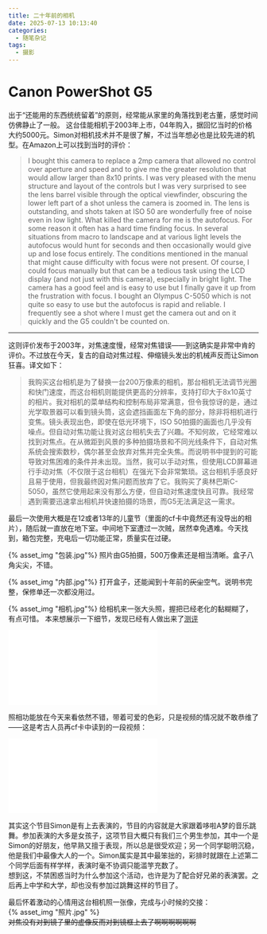 ```yaml
---
title: 二十年前的相机
date: 2025-07-13 10:13:40
categories:
  - 随笔杂记  
tags:
  - 摄影
---
```

# Canon PowerShot G5

出于“还能用的东西统统留着”的原则，经常能从家里的角落找到老古董，感觉时间仿佛静止了一般。
这台佳能相机于2003年上市，04年购入，据回忆当时的价格大约5000元。Simon对相机技术并不是很了解，不过当年想必也是比较先进的机型。在Amazon上可以找到当时的评价：

> I bought this camera to replace a 2mp camera that allowed no control over aperture and speed and to give me the greater resolution that would allow larger than 8x10 prints. I was very pleased with the menu structure and layout of the controls but I was very surprised to see the lens barrel visible through the optical viewfinder, obscuring the lower left part of a shot unless the camera is zoomed in. The lens is outstanding, and shots taken at ISO 50 are wonderfully free of noise even in low light. What killed the camera for me is the autofocus. For some reason it often has a hard time finding focus. In several situations from macro to landscape and at various light levels the autofocus would hunt for seconds and then occasionally would give up and lose focus entirely. The conditions mentioned in the manual that might cause difficulty with focus were not present. Of course, I could focus manually but that can be a tedious task using the LCD display (and not just with this camera), especially in bright light. The camera has a good feel and is easy to use but I finally gave it up from the frustration with focus. I bought an Olympus C-5050 which is not quite so easy to use but the autofocus is rapid and reliable. I frequently see a shot where I must get the camera out and on it quickly and the G5 couldn't be counted on.

---

这则评价发布于2003年，对焦速度慢，经常对焦错误——到这确实是非常中肯的评价。不过放在今天，复古的自动对焦过程、伸缩镜头发出的机械声反而让Simon狂喜。译文如下：

> 我购买这台相机是为了替换一台200万像素的相机，那台相机无法调节光圈和快门速度，而这台相机则能提供更高的分辨率，支持打印大于8x10英寸的相片。我对相机的菜单结构和控制布局非常满意，但令我惊讶的是，通过光学取景器可以看到镜头筒，这会遮挡画面左下角的部分，除非将相机进行变焦。镜头表现出色，即使在低光环境下，ISO 50拍摄的画面也几乎没有噪点。但自动对焦功能让我对这台相机失去了兴趣。不知何故，它经常难以找到对焦点。在从微距到风景的多种拍摄场景和不同光线条件下，自动对焦系统会搜索数秒，偶尔甚至会放弃对焦并完全失焦。而说明书中提到的可能导致对焦困难的条件并未出现。当然，我可以手动对焦，但使用LCD屏幕进行手动对焦（不仅限于这台相机）在强光下会非常繁琐。这台相机手感良好且易于使用，但我最终因对焦问题而放弃了它。我购买了奥林巴斯C-5050，虽然它使用起来没有那么方便，但自动对焦速度快且可靠。我经常遇到需要迅速拿出相机并快速拍摄的场景，而G5无法满足这一需求。

最后一次使用大概是在12或者13年的儿童节（里面的cf卡中竟然还有没导出的相片），随后就一直放在地下室。中间地下室遭过一次贼，居然幸免遇难。今天找到，箱包完整，充电后一切功能正常，质量实在过硬。

{% asset_img "包装.jpg"%}
照片由G5拍摄，500万像素还是相当清晰。盒子八角尖尖，不错。

{% asset_img "内部.jpg"%}
打开盒子，还能闻到十年前的~~灰尘~~空气。说明书完整，保修单还一次都没用过。

{% asset_img "相机.jpg"%}
给相机来一张大头照，握把已经老化的黏糊糊了，有点可惜。
本来想展示一下细节，发现已经有人做出来了[测评](https://www.bilibili.com/video/BV1He4y1h7Ee/?spm_id_from=333.337.search-card.all.click&vd_source=afec0ec631ec084a74fcdd3c2f49a6ab)

<iframe src="//player.bilibili.com/player.html?isOutside=true&aid=560256914&bvid=BV1He4y1h7Ee&cid=826868209&p=1" scrolling="no" border="0" frameborder="no" framespacing="0" allowfullscreen="true" autoplay=false></iframe>

照相功能放在今天来看依然不错，带着可爱的色彩，只是视频的情况就不敢恭维了——这是考古人员再cf卡中读到的一段视频：  

<iframe src="//player.bilibili.com/player.html?isOutside=true&aid=114846385315535&bvid=BV1hUuPzBE2Q&cid=31019304770&p=1" scrolling="no" border="0" frameborder="no" framespacing="0" allowfullscreen="true" autoplay=false></iframe>

其实这个节目Simon是有上去表演的，节目的内容就是大家跟着哆啦A梦的音乐跳舞。参加表演的大多是女孩子，这项节目大概只有我们三个男生参加，其中一个是Simon的好朋友，他早熟又擅于表现，所以总是很受欢迎；另一个同学聪明沉稳，他是我们中最像大人的一个。Simon属实是其中最笨拙的，彩排时就跟在上述第二个同学后面有样学样，表演时毫不协调只能滥竽充数了。     
想到这，不禁困惑当时为什么参加这个活动，也许是为了配合好兄弟的表演罢。之后再上中学和大学，却也没有参加过跳舞这样的节目了。     

最后怀着激动的心情用这台相机照一张像，完成与小时候的交接：  
{% asset_img "照片.jpg" %}  
~~对焦没有对到镜子里的虚像反而对到镜框上去了啊啊啊啊啊啊~~  